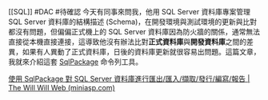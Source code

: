 [[SQL]] 
#DAC #待確認
今天有同事來問我，他用 SQL Server 資料庫專案管理 SQL Server 資料庫的結構描述 (Schema)，在開發環境與測試環境的更新與比對都沒有問題，但偏偏正式機上的 SQL Server 資料庫因為防火牆的關係，通常無法直接從本機直接連接，這導致他沒有辦法比對**正式資料庫**與**開發資料庫**之間的差異，如果有人異動了正式資料庫，日後的資料庫更新就很容易出問題。這篇文章，我就來介紹這套 [SqlPackage](https://docs.microsoft.com/en-us/sql/tools/sqlpackage/sqlpackage?view=sql-server-ver15&WT.mc_id=DT-MVP-4015686) 命令列工具。

[使用 SqlPackage 對 SQL Server 資料庫進行匯出/匯入/擷取/發行/編寫/報告 | The Will Will Web (miniasp.com)](https://blog.miniasp.com/post/2021/10/14/Using-SqlPackage-to-Extract-DeployReport-DriftReport-Publish-Script-Export-Import)
